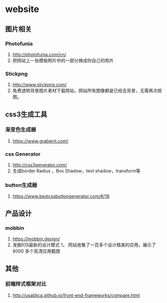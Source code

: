 # website

## 图片相关

### Photofunia 

1. http://photofunia.com/cn/
2. 把网站上一张模板照片中的一部分换成你自己的照片 

### Stickpng 

1. http://www.stickpng.com/
2. 免费透明背景图片素材下载网站，网站所有图像都是已经去背景，无需再次抠图。 



## css3生成工具

###  渐变色生成器

1. https://www.grabient.com/

### css Generator

1. http://css3generator.com/
2. 生成border Radius ，Box Shadow，text shadow，transform等

### button生成器

1. https://www.bestcssbuttongenerator.com/#/18

## 产品设计
### mobbin
1. https://mobbin.design/
1. 发掘IOS最新的设计模式
1， 网站收集了一百多个设计精美的应用，展示了 8000 多个高清应用截图

## 其他

### 前端样式框架对比

1. http://usablica.github.io/front-end-frameworks/compare.html

